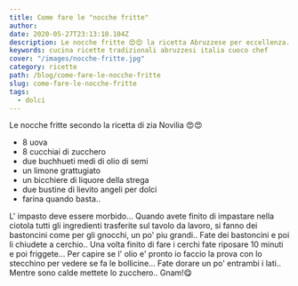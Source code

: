 ```yaml
---
title: Come fare le "nocche fritte"
author:
date: 2020-05-27T23:13:10.104Z
description: Le nocche fritte 😍😍 la ricetta Abruzzese per eccellenza.
keywords: cucina ricette tradizionali abruzzesi italia cuoco chef
cover: "/images/nocche-fritte.jpg"
category: ricette
path: /blog/come-fare-le-nocche-fritte
slug: come-fare-le-nocche-fritte
tags:
  - dolci
---
```


Le nocche fritte secondo la ricetta di zia Novilia 😍😍

- 8 uova
- 8 cucchiai di zucchero
- due buchhueti medi di olio di semi
- un limone grattugiato
- un bicchiere di liquore della strega
- due bustine di lievito angeli per dolci
- farina quando basta..

L' impasto deve essere morbido... Quando avete finito di impastare nella ciotola tutti gli ingredienti trasferite sul tavolo da lavoro, si fanno dei bastoncini come per gli gnocchi, un po' piu grandi.. Fate dei bastoncini e poi li chiudete a cerchio.. Una volta finito di fare i cerchi fate riposare 10 minuti e poi friggete... Per capire se l' olio e' pronto io faccio la prova con lo stecchino per vedere se fa le bollicine... Fate dorare un po' entrambi i lati.. Mentre sono calde mettete lo zucchero.. Gnam!😋
